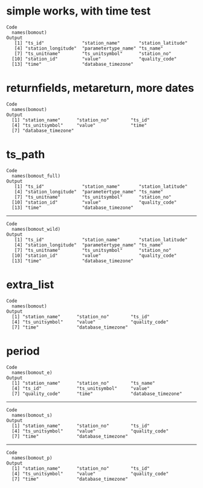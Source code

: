 # simple works, with time test

    Code
      names(bomout)
    Output
       [1] "ts_id"              "station_name"       "station_latitude"  
       [4] "station_longitude"  "parametertype_name" "ts_name"           
       [7] "ts_unitname"        "ts_unitsymbol"      "station_no"        
      [10] "station_id"         "value"              "quality_code"      
      [13] "time"               "database_timezone" 

# returnfields, metareturn, more dates

    Code
      names(bomout)
    Output
      [1] "station_name"      "station_no"        "ts_id"            
      [4] "ts_unitsymbol"     "value"             "time"             
      [7] "database_timezone"

# ts_path

    Code
      names(bomout_full)
    Output
       [1] "ts_id"              "station_name"       "station_latitude"  
       [4] "station_longitude"  "parametertype_name" "ts_name"           
       [7] "ts_unitname"        "ts_unitsymbol"      "station_no"        
      [10] "station_id"         "value"              "quality_code"      
      [13] "time"               "database_timezone" 

---

    Code
      names(bomout_wild)
    Output
       [1] "ts_id"              "station_name"       "station_latitude"  
       [4] "station_longitude"  "parametertype_name" "ts_name"           
       [7] "ts_unitname"        "ts_unitsymbol"      "station_no"        
      [10] "station_id"         "value"              "quality_code"      
      [13] "time"               "database_timezone" 

# extra_list

    Code
      names(bomout)
    Output
      [1] "station_name"      "station_no"        "ts_id"            
      [4] "ts_unitsymbol"     "value"             "quality_code"     
      [7] "time"              "database_timezone"

# period

    Code
      names(bomout_e)
    Output
      [1] "station_name"      "station_no"        "ts_name"          
      [4] "ts_id"             "ts_unitsymbol"     "value"            
      [7] "quality_code"      "time"              "database_timezone"

---

    Code
      names(bomout_s)
    Output
      [1] "station_name"      "station_no"        "ts_id"            
      [4] "ts_unitsymbol"     "value"             "quality_code"     
      [7] "time"              "database_timezone"

---

    Code
      names(bomout_p)
    Output
      [1] "station_name"      "station_no"        "ts_id"            
      [4] "ts_unitsymbol"     "value"             "quality_code"     
      [7] "time"              "database_timezone"

